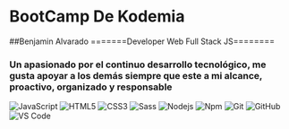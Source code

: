 # BootCamp De Kodemia

##Benjamin Alvarado
         =======Developer Web Full Stack JS========
### Un apasionado por el continuo desarrollo tecnológico, me gusta apoyar a los demás siempre que este a mi alcance, proactivo, organizado y responsable
![JavaScript](https://img.shields.io/badge/-JavaScript-F7DF1E?style=flat-square&logo=javascript&logoColor=ffffff)
![HTML5](https://img.shields.io/badge/-HTML5-%23E44D27?style=flat-square&logo=html5&logoColor=ffffff)
![CSS3](https://img.shields.io/badge/-CSS3-%231572B6?style=flat-square&logo=css3)
![Sass](https://img.shields.io/badge/-Sass-%23CC6699?style=flat-square&logo=sass&logoColor=ffffff)
![Nodejs](https://img.shields.io/badge/-Node.js-339933?style=flat-square&logo=Node.js&logoColor=ffffff)
![Npm](https://img.shields.io/badge/-npm-CB3837?style=flat-square&logo=npm)
![Git](https://img.shields.io/badge/-Git-%23F05032?style=flat-square&logo=git&logoColor=%23ffffff)
![GitHub](https://img.shields.io/badge/-GitHub-181717?style=flat-square&logo=github)
![VS Code](http://img.shields.io/badge/-VS%20Code-007ACC?style=flat-square&logo=visual-studio-code&logoColor=ffffff)
<!-- ![Angular](https://img.shields.io/badge/-Angular-DD0031?style=flat-square&logo=Angular&logoColor=ffffff) -->
<!-- ![Bootstrap](https://img.shields.io/badge/-Bootstrap-563D7C?style=flat-square&logo=Bootstrap&logoColor=ffffff) -->
<!-- ![Firebase](https://img.shields.io/badge/-Firebase-FFCA28?style=flat-square&logo=firebase&logoColor=ffffff) -->
<!-- ![Illustrator](http://img.shields.io/badge/-Illustrator-FF9A00?style=flat-square&logo=Adobe-Illustrator&logoColor=ffffff) -->
<!-- ![Photoshop](http://img.shields.io/badge/-Photoshop-31A8FF?style=flat-square&logo=Adobe-Photoshop&logoColor=ffffff) -->

